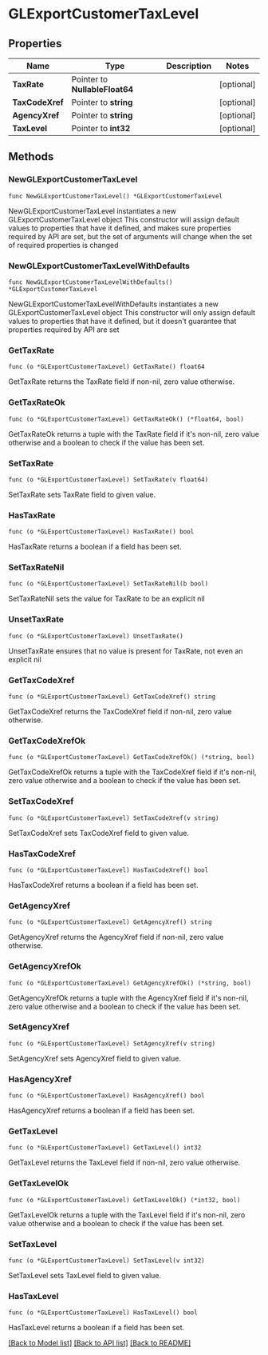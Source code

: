 # GLExportCustomerTaxLevel

## Properties

Name | Type | Description | Notes
------------ | ------------- | ------------- | -------------
**TaxRate** | Pointer to **NullableFloat64** |  | [optional] 
**TaxCodeXref** | Pointer to **string** |  | [optional] 
**AgencyXref** | Pointer to **string** |  | [optional] 
**TaxLevel** | Pointer to **int32** |  | [optional] 

## Methods

### NewGLExportCustomerTaxLevel

`func NewGLExportCustomerTaxLevel() *GLExportCustomerTaxLevel`

NewGLExportCustomerTaxLevel instantiates a new GLExportCustomerTaxLevel object
This constructor will assign default values to properties that have it defined,
and makes sure properties required by API are set, but the set of arguments
will change when the set of required properties is changed

### NewGLExportCustomerTaxLevelWithDefaults

`func NewGLExportCustomerTaxLevelWithDefaults() *GLExportCustomerTaxLevel`

NewGLExportCustomerTaxLevelWithDefaults instantiates a new GLExportCustomerTaxLevel object
This constructor will only assign default values to properties that have it defined,
but it doesn't guarantee that properties required by API are set

### GetTaxRate

`func (o *GLExportCustomerTaxLevel) GetTaxRate() float64`

GetTaxRate returns the TaxRate field if non-nil, zero value otherwise.

### GetTaxRateOk

`func (o *GLExportCustomerTaxLevel) GetTaxRateOk() (*float64, bool)`

GetTaxRateOk returns a tuple with the TaxRate field if it's non-nil, zero value otherwise
and a boolean to check if the value has been set.

### SetTaxRate

`func (o *GLExportCustomerTaxLevel) SetTaxRate(v float64)`

SetTaxRate sets TaxRate field to given value.

### HasTaxRate

`func (o *GLExportCustomerTaxLevel) HasTaxRate() bool`

HasTaxRate returns a boolean if a field has been set.

### SetTaxRateNil

`func (o *GLExportCustomerTaxLevel) SetTaxRateNil(b bool)`

 SetTaxRateNil sets the value for TaxRate to be an explicit nil

### UnsetTaxRate
`func (o *GLExportCustomerTaxLevel) UnsetTaxRate()`

UnsetTaxRate ensures that no value is present for TaxRate, not even an explicit nil
### GetTaxCodeXref

`func (o *GLExportCustomerTaxLevel) GetTaxCodeXref() string`

GetTaxCodeXref returns the TaxCodeXref field if non-nil, zero value otherwise.

### GetTaxCodeXrefOk

`func (o *GLExportCustomerTaxLevel) GetTaxCodeXrefOk() (*string, bool)`

GetTaxCodeXrefOk returns a tuple with the TaxCodeXref field if it's non-nil, zero value otherwise
and a boolean to check if the value has been set.

### SetTaxCodeXref

`func (o *GLExportCustomerTaxLevel) SetTaxCodeXref(v string)`

SetTaxCodeXref sets TaxCodeXref field to given value.

### HasTaxCodeXref

`func (o *GLExportCustomerTaxLevel) HasTaxCodeXref() bool`

HasTaxCodeXref returns a boolean if a field has been set.

### GetAgencyXref

`func (o *GLExportCustomerTaxLevel) GetAgencyXref() string`

GetAgencyXref returns the AgencyXref field if non-nil, zero value otherwise.

### GetAgencyXrefOk

`func (o *GLExportCustomerTaxLevel) GetAgencyXrefOk() (*string, bool)`

GetAgencyXrefOk returns a tuple with the AgencyXref field if it's non-nil, zero value otherwise
and a boolean to check if the value has been set.

### SetAgencyXref

`func (o *GLExportCustomerTaxLevel) SetAgencyXref(v string)`

SetAgencyXref sets AgencyXref field to given value.

### HasAgencyXref

`func (o *GLExportCustomerTaxLevel) HasAgencyXref() bool`

HasAgencyXref returns a boolean if a field has been set.

### GetTaxLevel

`func (o *GLExportCustomerTaxLevel) GetTaxLevel() int32`

GetTaxLevel returns the TaxLevel field if non-nil, zero value otherwise.

### GetTaxLevelOk

`func (o *GLExportCustomerTaxLevel) GetTaxLevelOk() (*int32, bool)`

GetTaxLevelOk returns a tuple with the TaxLevel field if it's non-nil, zero value otherwise
and a boolean to check if the value has been set.

### SetTaxLevel

`func (o *GLExportCustomerTaxLevel) SetTaxLevel(v int32)`

SetTaxLevel sets TaxLevel field to given value.

### HasTaxLevel

`func (o *GLExportCustomerTaxLevel) HasTaxLevel() bool`

HasTaxLevel returns a boolean if a field has been set.


[[Back to Model list]](../README.md#documentation-for-models) [[Back to API list]](../README.md#documentation-for-api-endpoints) [[Back to README]](../README.md)



